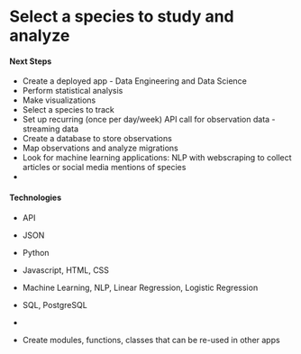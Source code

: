 # Select a species to study and analyze

#### Next Steps
* Create a deployed app - Data Engineering and Data Science
* Perform statistical analysis
* Make visualizations
* Select a species to track
* Set up recurring (once per day/week) API call for observation data - streaming data
* Create a database to store observations
* Map observations and analyze migrations
* Look for machine learning applications: NLP with webscraping to collect articles or social media mentions of species
* 

#### Technologies
* API
* JSON
* Python
* Javascript, HTML, CSS
* Machine Learning, NLP, Linear Regression, Logistic Regression
* SQL, PostgreSQL
* 

* Create modules, functions, classes that can be re-used in other apps
